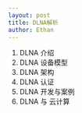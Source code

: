 ```yaml
---
layout: post
title: DLNA解析
author: Ethan
---
```


1. DLNA 介绍
2. DLNA 设备模型
3. DLNA 架构
4. DLNA 认证
5. DLNA 开发与案例
6. DLNA 与 云计算 